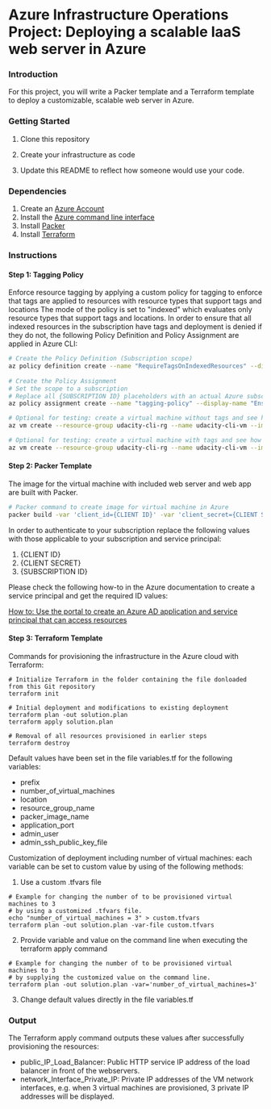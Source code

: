 # Azure Infrastructure Operations Project: Deploying a scalable IaaS web server in Azure

### Introduction
For this project, you will write a Packer template and a Terraform template to deploy a customizable, scalable web server in Azure.

### Getting Started
1. Clone this repository

2. Create your infrastructure as code

3. Update this README to reflect how someone would use your code.

### Dependencies
1. Create an [Azure Account](https://portal.azure.com) 
2. Install the [Azure command line interface](https://docs.microsoft.com/en-us/cli/azure/install-azure-cli?view=azure-cli-latest)
3. Install [Packer](https://www.packer.io/downloads)
4. Install [Terraform](https://www.terraform.io/downloads.html)

### Instructions
#### Step 1: Tagging Policy
Enforce resource tagging by applying a custom policy for tagging to enforce that tags are applied to resources with resource types that support tags and locations
The mode of the policy is set to "indexed" which evaluates only resource types that support tags and locations. In order to ensure that all indexed resources in the subscription have tags and deployment is denied if they do not, the following Policy Definition and Policy Assignment are applied in Azure CLI:
```bash
# Create the Policy Definition (Subscription scope) 
az policy definition create --name "RequireTagsOnIndexedResources" --display-name "Ensure all indexed resources are tagged" --description "Policy that ensures all indexed resources in the subscription have tags and deny deployment if they do not." --rules RequireTagsOnIndexedResources.Rules.json --mode indexed
 
# Create the Policy Assignment 
# Set the scope to a subscription
# Replace all {SUBSCRIPTION ID} placeholders with an actual Azure subscription ID
az policy assignment create --name "tagging-policy" --display-name "Ensure all indexed resources are tagged Assignment" --scope /subscriptions/{SUBSCRIPTION ID} --policy /subscriptions/{SUBSCRIPTION ID}/providers/Microsoft.Authorization/policyDefinitions/RequireTagsOnIndexedResources

# Optional for testing: create a virtual machine without tags and see how it fails with error code RequestDisallowedByPolicy
az vm create --resource-group udacity-cli-rg --name udacity-cli-vm --image UbuntuLTS --generate-ssh-keys --output json --verbose --admin-username udacity

# Optional for testing: create a virtual machine with tags and see how creation of virtual machine succeeds
az vm create --resource-group udacity-cli-rg --name udacity-cli-vm --image UbuntuLTS --generate-ssh-keys --output json --verbose --admin-username udacity --tags udacity=project
```
#### Step 2: Packer Template
The image for the virtual machine with included web server and web app are built with Packer.
```bash
# Packer command to create image for virtual machine in Azure
packer build -var 'client_id={CLIENT ID}' -var 'client_secret={CLIENT SECRET}' -var 'subscription_id={SUBSCRIPTION ID}' server.json
```
In order to authenticate to your subscription replace the following values with those applicable to your subscription and service principal:
1. {CLIENT ID}
2. {CLIENT SECRET}
3. {SUBSCRIPTION ID}

Please check the following how-to in the Azure documentation to create a service principal and get the required ID values:

[How to: Use the portal to create an Azure AD application and service principal that can access resources](https://docs.microsoft.com/en-us/azure/active-directory/develop/howto-create-service-principal-portal)

#### Step 3: Terraform Template
Commands for provisioning the infrastructure in the Azure cloud with Terraform:
```:bash
# Initialize Terraform in the folder containing the file donloaded from this Git repository
terraform init

# Initial deployment and modifications to existing deployment
terraform plan -out solution.plan
terraform apply solution.plan

# Removal of all resources provisioned in earlier steps
terraform destroy
```
Default values have been set in the file variables.tf for the following variables:
- prefix
- number_of_virtual_machines
- location
- resource_group_name
- packer_image_name
- application_port
- admin_user
- admin_ssh_public_key_file

Customization of deployment including number of virtual machines: each variable can be set to custom value by using of the following methods:
1. Use a custom .tfvars file
```:bash
# Example for changing the number of to be provisioned virtual machines to 3
# by using a customized .tfvars file.
echo "number_of_virtual_machines = 3" > custom.tfvars
terraform plan -out solution.plan -var-file custom.tfvars
```
2. Provide variable and value on the command line when executing the terraform apply command
```:bash
# Example for changing the number of to be provisioned virtual machines to 3
# by supplying the customized value on the command line.
terraform plan -out solution.plan -var='number_of_virtual_machines=3'
```
3. Change default values directly in the file variables.tf

### Output
The Terraform apply command outputs these values after successfully provisioning the resources:
- public_IP_Load_Balancer: Public HTTP service IP address of the load balancer in front of the webservers.
- network_Interface_Private_IP: Private IP addresses of the VM network interfaces, e.g. when 3 virtual machines are provisioned, 3 private IP addresses will be displayed.

